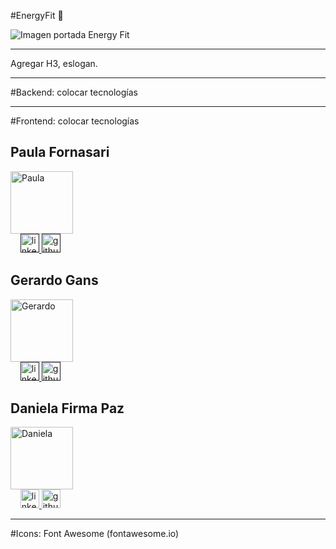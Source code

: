 #EnergyFit 💪

![Imagen portada Energy Fit](/GYM/images/home.jpg)

<hr>

Agregar H3, eslogan.

<hr>

#Backend: colocar tecnologías
<hr>
#Frontend: colocar tecnologías

<div>
    <div>
      <h2>Paula Fornasari</h2>
      <div>
          <img src="" alt="Paula" style="width: 100px; height: 100px;">
      </div>
      <div>
          &nbsp;
          &nbsp;
        <a href="" target="_blank" > 
         <img src="https://skillicons.dev/icons?i=linkedin" alt="linkedin" width="30px"/>
        </a> 
        <a href="" target="_blank">
         <img src="https://skillicons.dev/icons?i=github" alt="github" width="30px" />
        </a>
      </div>
    </div>
    <div>
      <h2>Gerardo Gans</h2>
      <div>
          <img src="" alt="Gerardo" style="width: 100px; height:100px">
      </div>
      <div>
         &nbsp;
          &nbsp;
        <a href="" target="_blank" > 
         <img src="https://skillicons.dev/icons?i=linkedin" alt="linkedin" width="30px"/>
        </a> 
        <a href="" target="_blank">
         <img src="https://skillicons.dev/icons?i=github" alt="github" width="30px" />
        </a>
      </div>
    </div>
    <div>
      <h2>Daniela Firma Paz</h2>
      <div>
        <a href="https://github.com/Dani-Firma-Paz" target="_blank">
          <img src="https://avatars.githubusercontent.com/u/107327271?v=4" alt="Daniela" style="width: 100px; height: 100px">
        </a>
      </div>
      <div>
        &nbsp;
        &nbsp;
        <a href="https://www.linkedin.com/in/daniela-firma-paz/" target="_blank" > 
         <img src="https://skillicons.dev/icons?i=linkedin" alt="linkedin" width="30px"/>
        </a> 
        <a href="https://github.com/Dani-Firma-Paz"  target="_blank">
         <img src="https://skillicons.dev/icons?i=github" alt="github" width="30px" />
        </a>
      </div>
    </div>
  </div>

<hr>

#Icons:
		Font Awesome (fontawesome.io)
